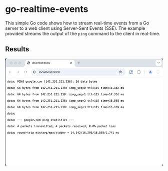 # go-realtime-events

This simple Go code shows how to stream real-time events from a Go server to a web client using Server-Sent Events (SSE). The example provided streams the output of the `ping` command to the client in real-time.

## Results

![Real-Time Events](real-time-events.gif)